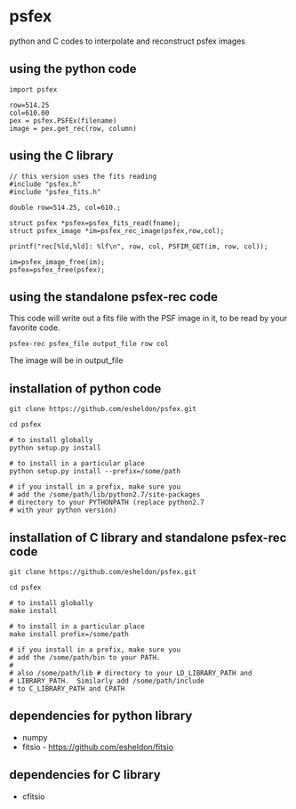psfex
=====

python and C codes to interpolate and reconstruct psfex images

using the python code
---------------------

    import psfex

    row=514.25
    col=610.00
    pex = psfex.PSFEx(filename)
    image = pex.get_rec(row, column)

using the C library
-------------------

    // this version uses the fits reading
    #include "psfex.h"
    #include "psfex_fits.h"

    double row=514.25, col=610.;

    struct psfex *psfex=psfex_fits_read(fname);
    struct psfex_image *im=psfex_rec_image(psfex,row,col);

    printf("rec[%ld,%ld]: %lf\n", row, col, PSFIM_GET(im, row, col));

    im=psfex_image_free(im);
    psfex=psfex_free(psfex);

using the standalone psfex-rec code
----------------------------------

This code will write out a fits file with the PSF image in it,
to be read by your favorite code.

    psfex-rec psfex_file output_file row col

The image will be in output_file

installation of python code
----------------------------

    git clone https://github.com/esheldon/psfex.git

    cd psfex

    # to install globally
    python setup.py install

    # to install in a particular place
    python setup.py install --prefix=/some/path

    # if you install in a prefix, make sure you
    # add the /some/path/lib/python2.7/site-packages
    # directory to your PYTHONPATH (replace python2.7
    # with your python version)

installation of C library and standalone psfex-rec code
------------------------------------------------------

    git clone https://github.com/esheldon/psfex.git

    cd psfex

    # to install globally
    make install

    # to install in a particular place
    make install prefix=/some/path

    # if you install in a prefix, make sure you
    # add the /some/path/bin to your PATH.
    #
    # also /some/path/lib # directory to your LD_LIBRARY_PATH and
    # LIBRARY_PATH.  Similarly add /some/path/include
    # to C_LIBRARY_PATH and CPATH


dependencies for python library
-------------------------------

- numpy
- fitsio - https://github.com/esheldon/fitsio

dependencies for C library
-------------------------------

- cfitsio
